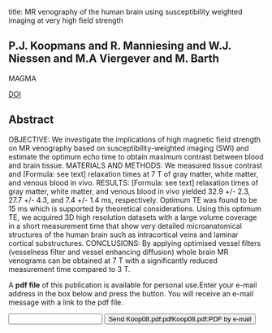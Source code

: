 title: MR venography of the human brain using susceptibility weighted imaging at very high field strength

## P.J. Koopmans and R. Manniesing and W.J. Niessen and M.A Viergever and M. Barth
MAGMA

<a href="https://doi.org/10.1007/s10334-007-0101-3">DOI</a>

## Abstract
OBJECTIVE: We investigate the implications of high magnetic field strength on MR venography based on susceptibility-weighted imaging (SWI) and estimate the optimum echo time to obtain maximum contrast between blood and brain tissue. MATERIALS AND METHODS: We measured tissue contrast and [Formula: see text] relaxation times at 7 T of gray matter, white matter, and venous blood in vivo. RESULTS: [Formula: see text] relaxation times of gray matter, white matter, and venous blood in vivo yielded 32.9 +/- 2.3, 27.7 +/- 4.3, and 7.4 +/- 1.4 ms, respectively. Optimum TE was found to be 15 ms which is supported by theoretical considerations. Using this optimum TE, we acquired 3D high resolution datasets with a large volume coverage in a short measurement time that show very detailed microanatomical structures of the human brain such as intracortical veins and laminar cortical substructures. CONCLUSIONS: By applying optimised vessel filters (vesselness filter and vessel enhancing diffusion) whole brain MR venograms can be obtained at 7 T with a significantly reduced measurement time compared to 3 T.

A <b>pdf file</b> of this publication is available for personal use.Enter your e-mail address in the box below and press the button. You will receive an e-mail message with a link to the pdf file.
<form action="sender.php">  <input type="text" name="email">  <input type="submit" value="Send Koop08.pdf:pdfKoop08.pdf:PDF by e-mail"></form>
